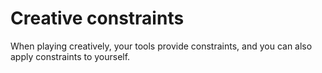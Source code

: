 # Creative constraints

When playing creatively, your tools provide constraints, and you can also apply constraints to yourself.&#x20;
